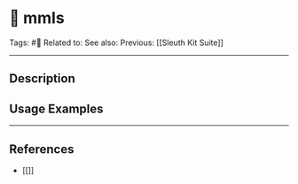 # 💢 mmls
Tags: #💢
Related to: 
See also: 
Previous: [[Sleuth Kit Suite]]

---
## Description


## Usage Examples


---
## References
- [[]]